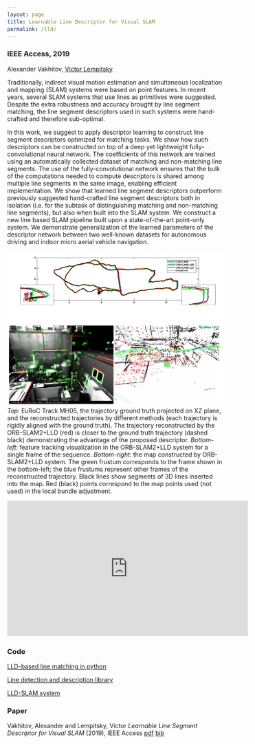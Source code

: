 ```yaml
---
layout: page
title: Learnable Line Descriptor for Visual SLAM
permalink: /lld/
---
```

### IEEE Access, 2019

Alexander Vakhitov, 
[Victor Lempitsky](http://sites.skoltech.ru/compvision/members/vilem/)

Traditionally, indirect visual motion estimation and simultaneous localization and mapping (SLAM) systems were based on 
point features. In recent years, several SLAM systems that use lines as primitives were suggested. Despite the extra 
robustness and accuracy brought by line segment matching, the line segment descriptors used in such systems were 
hand-crafted and therefore sub-optimal.

In this work, we suggest to apply descriptor learning to construct line segment descriptors optimized for matching tasks. 
We show how such descriptors can be constructed on top of a deep yet lightweight fully-convolutional neural network. 
The coefficients of this network are trained using an automatically collected dataset of matching and non-matching line 
segments. The use of the fully-convolutional network ensures that the bulk of the computations needed to compute descriptors 
is shared among multiple line segments in the same image, enabling efficient implementation. We show that learned line 
segment descriptors outperform previously suggested hand-crafted line segment descriptors both in isolation (i.e.
 for the subtask of distinguishing matching and non-matching line segments), but also when built into the SLAM system. 
 We construct a new line based SLAM pipeline built upon a state-of-the-art point-only system. We demonstrate generalization 
 of the learned parameters of the descriptor network between two well-known datasets for autonomous driving and indoor micro aerial vehicle navigation. 

![My helpful screenshot](/assets/lld/lld.png)
*Top*: EuRoC Track MH05, the trajectory ground truth projected on XZ plane, and the reconstructed trajectories by 
different methods (each trajectory is rigidly aligned with the ground truth). The trajectory reconstructed by 
the ORB-SLAM2+LLD (red) is closer to the ground truth trajectory (dashed black) demonstrating the advantage of the 
proposed descriptor. 
*Bottom-left*: feature tracking visualization in the ORB-SLAM2+LLD system for a single frame of the sequence. 
*Bottom-right*: the map constructed by ORB-SLAM2+LLD system. The green frustum corresponds to the frame shown in the bottom-left; the blue frustums represent other frames of the reconstructed trajectory. Black lines show segments of 3D lines inserted into the map. Red (black) points correspond to the map points used (not used) in the local bundle adjustment. 

<iframe width="560" height="315" src="https://www.youtube.com/embed/ntFFiwXIhoA" frameborder="0" allow="accelerometer; autoplay; encrypted-media; gyroscope; picture-in-picture" allowfullscreen></iframe>

### Code
[LLD-based line matching in python](https://github.com/alexandervakhitov/lld-public.git)

[Line detection and description library](https://github.com/alexandervakhitov/lbdmod.git)

[LLD-SLAM system](https://github.com/alexandervakhitov/lld-slam.git)

### Paper

Vakhitov, Alexander and Lempitsky, Victor *Learnable Line Segment Descriptor for Visual SLAM* (2019), IEEE Access  [pdf]({{site.url}}/scripts/publications/files/vakhitov-lld-2019.pdf)  [bib](/scripts/publications/bib/vakhitov2019learnable.bib)
